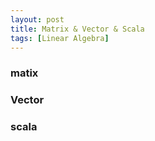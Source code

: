 ```yaml
---
layout: post
title: Matrix & Vector & Scala
tags: [Linear Algebra]
---
```

### matix


### Vector


### scala

